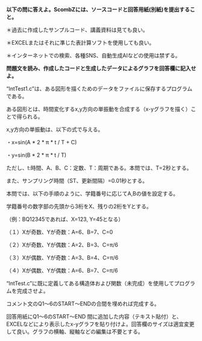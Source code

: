 **以下の問に答えよ。ScombZには、ソースコードと回答用紙(別紙)を提出すること。**

＊過去に作成したサンプルコード、講義資料は見ても良い。

＊EXCELまたはそれに準じた表計算ソフトを使用しても良い。

＊インターネットでの検索、各種SNS、自動生成AIなどの使用は禁ずる。

 

**問題文を読み、作成したコードと生成したデータによるグラフを回答欄に記入せよ。**

 “IntTest1.c”は、ある図形を描くためのデータをファイルに保存するプログラムである。

 ある図形とは、時間変化するx,y方向の単振動を合成する（x-yグラフを描く）ことで得られる。

 x,y方向の単振動は、以下の式で与える。

 ・x=sin(A * 2 * π * t / T + C)

 ・y=sin(B * 2 * π * t / T)

ただし、t:時間、A、B、C：定数、T：周期である。本問では、T=2秒とする。

また、サンプリング時間（ST、更新間隔）=0.01秒とする。

 

 本問では、以下の手順のように、学籍番号に応じてA,Bの値を設定する。

 学籍番号の数字部の先頭から3桁をX、残りの2桁をYとする。

 （例：BQ12345であれば、X=123, Y=45となる）

 （１）Xが奇数、Yが奇数：A=6、B=7、C=0

 （２）Xが奇数、Yが偶数：A=2、B=3、C=π/6

 （３）Xが偶数、Yが奇数：A=3、B=4、C=π/6

 （４）Xが偶数、Yが偶数：A=6、B=7、C=π/6

 

 “IntTest.c”に既に定義してある構造体および関数（未完成）を使用してプログラムを完成させよ。

 コメント文のQ1～6のSTART～ENDの合間を埋めれば完成する。

 回答用紙にQ1～6のSTART～END 間に追加した内容（テキスト貼付）と、EXCELなどにより表示したx-yグラフを貼り付けよ。回答欄のサイズは適宜変更して良い。グラフの横軸、縦軸などの編集は不要とする。

